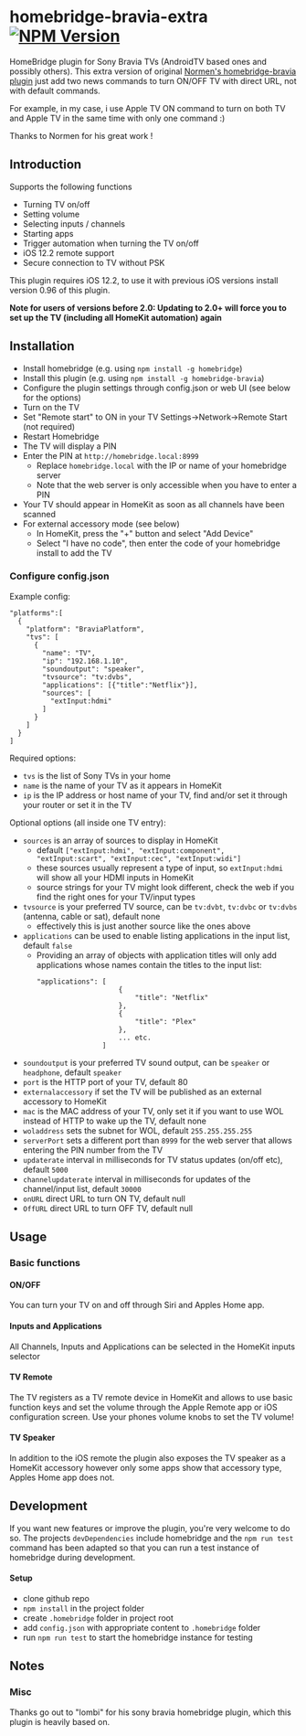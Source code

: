 # homebridge-bravia-extra [![NPM Version](https://img.shields.io/npm/v/homebridge-bravia-extra.svg)](https://www.npmjs.com/package/homebridge-bravia-extra)

HomeBridge plugin for Sony Bravia TVs (AndroidTV based ones and possibly others).
This extra version of original [Normen's homebridge-bravia plugin](https://github.com/normen/homebridge-bravia) just add two news commands to turn ON/OFF TV with direct URL, not with default commands.

For example, in my case, i use Apple TV ON command to turn on both TV and Apple TV in the same time with only one command :)

Thanks to Normen for his great work !

## Introduction
Supports the following functions
  - Turning TV on/off
  - Setting volume
  - Selecting inputs / channels
  - Starting apps
  - Trigger automation when turning the TV on/off
  - iOS 12.2 remote support
  - Secure connection to TV without PSK

This plugin requires iOS 12.2, to use it with previous iOS versions install version 0.96 of this plugin.

**Note for users of versions before 2.0: Updating to 2.0+ will force you to set up the TV (including all HomeKit automation) again**

## Installation
- Install homebridge (e.g. using `npm install -g homebridge`)
- Install this plugin (e.g. using `npm install -g homebridge-bravia`)
- Configure the plugin settings through config.json or web UI (see below for the options)
- Turn on the TV
- Set "Remote start" to ON in your TV Settings->Network->Remote Start (not required)
- Restart Homebridge
- The TV will display a PIN
- Enter the PIN at `http://homebridge.local:8999`
  - Replace `homebridge.local` with the IP or name of your homebridge server
  - Note that the web server is only accessible when you have to enter a PIN
- Your TV should appear in HomeKit as soon as all channels have been scanned
- For external accessory mode (see below)
  - In HomeKit, press the "+" button and select "Add Device"
  - Select "I have no code", then enter the code of your homebridge install to add the TV

### Configure config.json
Example config:

```
"platforms":[
  {
    "platform": "BraviaPlatform",
    "tvs": [
      {
        "name": "TV",
        "ip": "192.168.1.10",
        "soundoutput": "speaker",
        "tvsource": "tv:dvbs",
        "applications": [{"title":"Netflix"}],
        "sources": [
          "extInput:hdmi"
        ]
      }
    ]
  }
]
```

Required options:
  - `tvs` is the list of Sony TVs in your home
  - `name` is the name of your TV as it appears in HomeKit
  - `ip` is the IP address or host name of your TV, find and/or set it through your router or set it in the TV

Optional options (all inside one TV entry):
  - `sources` is an array of sources to display in HomeKit
    - default `["extInput:hdmi", "extInput:component", "extInput:scart", "extInput:cec", "extInput:widi"]`
    - these sources usually represent a type of input, so `extInput:hdmi` will show all your HDMI inputs in HomeKit
    - source strings for your TV might look different, check the web if you find the right ones for your TV/input types
  - `tvsource` is your preferred TV source, can be `tv:dvbt`, `tv:dvbc` or `tv:dvbs` (antenna, cable or sat), default none
    - effectively this is just another source like the ones above
  - `applications` can be used to enable listing applications in the input list, default `false`
    - Providing an array of objects with application titles will only add applications whose names contain the titles to the input list:
      ```
      "applications": [
                          {
                              "title": "Netflix"
                          },
                          {
                              "title": "Plex"
                          },
                          ... etc.
                      ]
      ```
  - `soundoutput` is your preferred TV sound output, can be `speaker` or `headphone`, default `speaker`
  - `port` is the HTTP port of your TV, default 80
  - `externalaccessory` if set the TV will be published as an external accessory to HomeKit
  - `mac` is the MAC address of your TV, only set it if you want to use WOL instead of HTTP to wake up the TV, default none
  - `woladdress` sets the subnet for WOL, default `255.255.255.255`
  - `serverPort` sets a different port than `8999` for the web server that allows entering the PIN number from the TV
  - `updaterate` interval in milliseconds for TV status updates (on/off etc), default `5000`
  - `channelupdaterate` interval in milliseconds for updates of the channel/input list, default `30000`
  - `onURL` direct URL to turn ON TV, default null
  - `OffURL` direct URL to turn OFF TV, default null

## Usage
### Basic functions
#### ON/OFF
You can turn your TV on and off through Siri and Apples Home app.
#### Inputs and Applications
All Channels, Inputs and Applications can be selected in the HomeKit inputs selector
#### TV Remote
The TV registers as a TV remote device in HomeKit and allows to use basic function keys and set the volume through the Apple Remote app or iOS configuration screen. Use your phones volume knobs to set the TV volume!
#### TV Speaker
In addition to the iOS remote the plugin also exposes the TV speaker as a HomeKit accessory however only some apps show that accessory type, Apples Home app does not.

## Development
If you want new features or improve the plugin, you're very welcome to do so. The projects `devDependencies` include homebridge and the `npm run test` command has been adapted so that you can run a test instance of homebridge during development. 
#### Setup
- clone github repo
- `npm install` in the project folder
- create `.homebridge` folder in project root
- add `config.json` with appropriate content to `.homebridge` folder
- run `npm run test` to start the homebridge instance for testing

## Notes
### Misc
Thanks go out to "lombi" for his sony bravia homebridge plugin, which this plugin is heavily based on.
